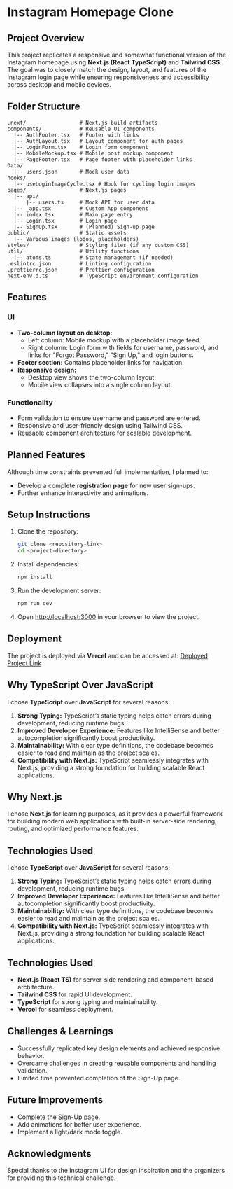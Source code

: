 # Instagram Homepage Clone

## Project Overview

This project replicates a responsive and somewhat functional version of the Instagram homepage using **Next.js (React TypeScript)** and **Tailwind CSS**. The goal was to closely match the design, layout, and features of the Instagram login page while ensuring responsiveness and accessibility across desktop and mobile devices.

## Folder Structure

```
.next/                 # Next.js build artifacts
components/            # Reusable UI components
  |-- AuthFooter.tsx   # Footer with links
  |-- AuthLayout.tsx   # Layout component for auth pages
  |-- LoginForm.tsx    # Login form component
  |-- MobileMockup.tsx # Mobile post mockup component
  |-- PageFooter.tsx   # Page footer with placeholder links
Data/
  |-- users.json       # Mock user data
hooks/
  |-- useLoginImageCycle.tsx # Hook for cycling login images
pages/                 # Next.js pages
  |-- api/
      |-- users.ts     # Mock API for user data
  |-- _app.tsx         # Custom App component
  |-- index.tsx        # Main page entry
  |-- Login.tsx        # Login page
  |-- SignUp.tsx       # (Planned) Sign-up page
public/                # Static assets
  |-- Various images (logos, placeholders)
styles/                # Styling files (if any custom CSS)
util/                  # Utility functions
  |-- atoms.ts         # State management (if needed)
.eslintrc.json         # Linting configuration
.prettierrc.json       # Prettier configuration
next-env.d.ts          # TypeScript environment configuration
```

## Features

### UI

- **Two-column layout on desktop:**
  - Left column: Mobile mockup with a placeholder image feed.
  - Right column: Login form with fields for username, password, and links for "Forgot Password," "Sign Up," and login buttons.
- **Footer section:** Contains placeholder links for navigation.
- **Responsive design:**
  - Desktop view shows the two-column layout.
  - Mobile view collapses into a single column layout.

### Functionality

- Form validation to ensure username and password are entered.
- Responsive and user-friendly design using Tailwind CSS.
- Reusable component architecture for scalable development.

## Planned Features

Although time constraints prevented full implementation, I planned to:

- Develop a complete **registration page** for new user sign-ups.
- Further enhance interactivity and animations.

## Setup Instructions

1. Clone the repository:
   ```bash
   git clone <repository-link>
   cd <project-directory>
   ```
2. Install dependencies:
   ```bash
   npm install
   ```
3. Run the development server:
   ```bash
   npm run dev
   ```
4. Open [http://localhost:3000](http://localhost:3000) in your browser to view the project.

## Deployment

The project is deployed via **Vercel** and can be accessed at:
[Deployed Project Link](#)

## Why TypeScript Over JavaScript

I chose **TypeScript** over **JavaScript** for several reasons:

1. **Strong Typing:** TypeScript’s static typing helps catch errors during development, reducing runtime bugs.
2. **Improved Developer Experience:** Features like IntelliSense and better autocompletion significantly boost productivity.
3. **Maintainability:** With clear type definitions, the codebase becomes easier to read and maintain as the project scales.
4. **Compatibility with Next.js:** TypeScript seamlessly integrates with Next.js, providing a strong foundation for building scalable React applications.

## Why Next.js

I chose **Next.js** for learning purposes, as it provides a powerful framework for building modern web applications with built-in server-side rendering, routing, and optimized performance features.

## Technologies Used

I chose **TypeScript** over **JavaScript** for several reasons:

1. **Strong Typing:** TypeScript’s static typing helps catch errors during development, reducing runtime bugs.
2. **Improved Developer Experience:** Features like IntelliSense and better autocompletion significantly boost productivity.
3. **Maintainability:** With clear type definitions, the codebase becomes easier to read and maintain as the project scales.
4. **Compatibility with Next.js:** TypeScript seamlessly integrates with Next.js, providing a strong foundation for building scalable React applications.

## Technologies Used

- **Next.js (React TS)** for server-side rendering and component-based architecture.
- **Tailwind CSS** for rapid UI development.
- **TypeScript** for strong typing and maintainability.
- **Vercel** for seamless deployment.

## Challenges & Learnings

- Successfully replicated key design elements and achieved responsive behavior.
- Overcame challenges in creating reusable components and handling validation.
- Limited time prevented completion of the Sign-Up page.

## Future Improvements

- Complete the Sign-Up page.
- Add animations for better user experience.
- Implement a light/dark mode toggle.



## Acknowledgments

Special thanks to the Instagram UI for design inspiration and the organizers for providing this technical challenge.

